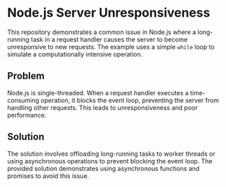 # Node.js Server Unresponsiveness

This repository demonstrates a common issue in Node.js where a long-running task in a request handler causes the server to become unresponsive to new requests.  The example uses a simple `while` loop to simulate a computationally intensive operation.

## Problem

Node.js is single-threaded. When a request handler executes a time-consuming operation, it blocks the event loop, preventing the server from handling other requests. This leads to unresponsiveness and poor performance.

## Solution

The solution involves offloading long-running tasks to worker threads or using asynchronous operations to prevent blocking the event loop. The provided solution demonstrates using asynchronous functions and promises to avoid this issue. 
